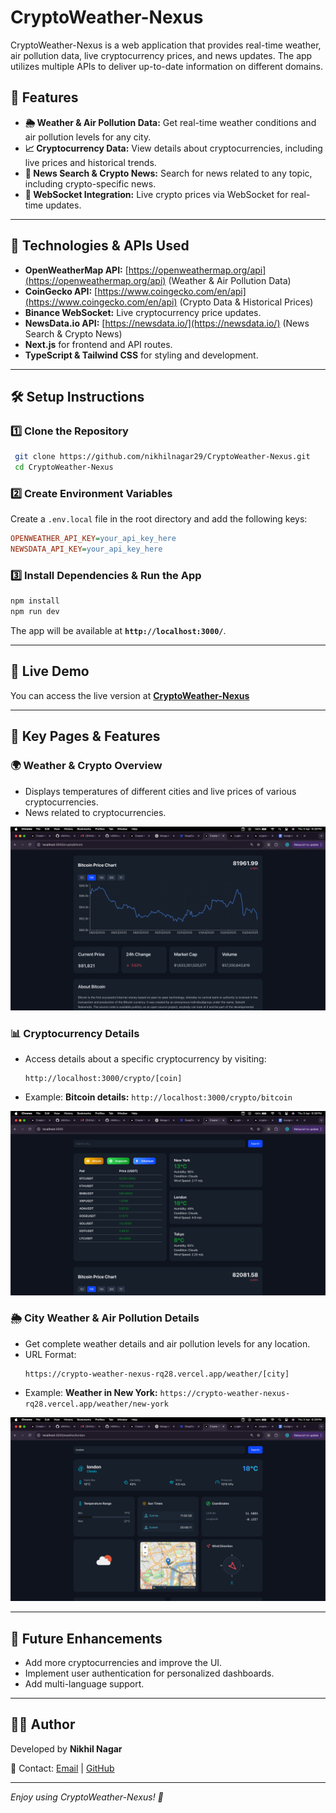 # CryptoWeather-Nexus

CryptoWeather-Nexus is a web application that provides real-time weather, air pollution data, live cryptocurrency prices, and news updates. The app utilizes multiple APIs to deliver up-to-date information on different domains.

## 🌟 Features

- **🌦 Weather & Air Pollution Data:** Get real-time weather conditions and air pollution levels for any city.
- **📈 Cryptocurrency Data:** View details about cryptocurrencies, including live prices and historical trends.
- **📰 News Search & Crypto News:** Search for news related to any topic, including crypto-specific news.
- **🔗 WebSocket Integration:** Live crypto prices via WebSocket for real-time updates.

---

## 🔧 Technologies & APIs Used

- **OpenWeatherMap API:** [https://openweathermap.org/api](https://openweathermap.org/api) (Weather & Air Pollution Data)
- **CoinGecko API:** [https://www.coingecko.com/en/api](https://www.coingecko.com/en/api) (Crypto Data & Historical Prices)
- **Binance WebSocket:** Live cryptocurrency price updates.
- **NewsData.io API:** [https://newsdata.io/](https://newsdata.io/) (News Search & Crypto News)
- **Next.js** for frontend and API routes.
- **TypeScript & Tailwind CSS** for styling and development.

---

## 🛠 Setup Instructions

### 1️⃣ Clone the Repository

```sh
 git clone https://github.com/nikhilnagar29/CryptoWeather-Nexus.git
 cd CryptoWeather-Nexus
```

### 2️⃣ Create Environment Variables

Create a `.env.local` file in the root directory and add the following keys:

```ini
OPENWEATHER_API_KEY=your_api_key_here
NEWSDATA_API_KEY=your_api_key_here
```

### 3️⃣ Install Dependencies & Run the App

```sh
npm install
npm run dev
```

The app will be available at **`http://localhost:3000/`**.

---

## 🔗 Live Demo

You can access the live version at **[CryptoWeather-Nexus](https://crypto-weather-nexus-rq28.vercel.app/)**

---

## 📌 Key Pages & Features

### **🌍 Weather & Crypto Overview**

- Displays temperatures of different cities and live prices of various cryptocurrencies.
- News related to cryptocurrencies.

![Weather & Crypto Overview](/public/img1.png)

### **📊 Cryptocurrency Details**

- Access details about a specific cryptocurrency by visiting:
  ```
  http://localhost:3000/crypto/[coin]
  ```
- Example: **Bitcoin details:** `http://localhost:3000/crypto/bitcoin`

![Crypto Details](/public/img2.png)

### **🌦 City Weather & Air Pollution Details**

- Get complete weather details and air pollution levels for any location.
- URL Format:
  ```
  https://crypto-weather-nexus-rq28.vercel.app/weather/[city]
  ```
- Example: **Weather in New York:** `https://crypto-weather-nexus-rq28.vercel.app/weather/new-york`

![City Weather](/public/img3.png)

---

## 🚀 Future Enhancements

- Add more cryptocurrencies and improve the UI.
- Implement user authentication for personalized dashboards.
- Add multi-language support.

---

## 👨‍💻 Author

Developed by **Nikhil Nagar**

📧 Contact: [Email](mailto:nsquarepart1@example.com) | [GitHub](https://github.com/nikhilnagar29)

---

_Enjoy using CryptoWeather-Nexus! 🚀_
